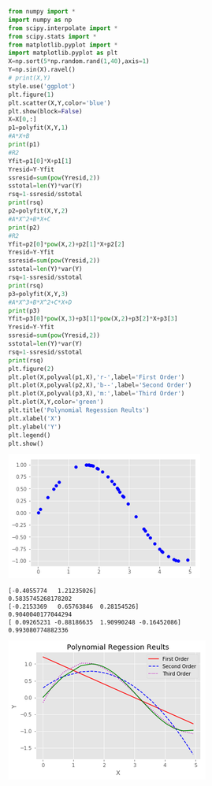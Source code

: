 

```python
from numpy import *
import numpy as np 
from scipy.interpolate import *
from scipy.stats import *
from matplotlib.pyplot import *
import matplotlib.pyplot as plt 
X=np.sort(5*np.random.rand(1,40),axis=1)
Y=np.sin(X).ravel()
# print(X,Y)
style.use('ggplot')
plt.figure(1)
plt.scatter(X,Y,color='blue')
plt.show(block=False)
X=X[0,:]
p1=polyfit(X,Y,1)
#A*X+B
print(p1)
#R2
Yfit=p1[0]*X+p1[1]
Yresid=Y-Yfit
ssresid=sum(pow(Yresid,2))
sstotal=len(Y)*var(Y)
rsq=1-ssresid/sstotal
print(rsq)
p2=polyfit(X,Y,2)
#A*X^2+B*X+C
print(p2)
#R2
Yfit=p2[0]*pow(X,2)+p2[1]*X+p2[2]
Yresid=Y-Yfit
ssresid=sum(pow(Yresid,2))
sstotal=len(Y)*var(Y)
rsq=1-ssresid/sstotal
print(rsq)
p3=polyfit(X,Y,3)
#A*X^3+B*X^2+C*X+D
print(p3)
Yfit=p3[0]*pow(X,3)+p3[1]*pow(X,2)+p3[2]*X+p3[3]
Yresid=Y-Yfit
ssresid=sum(pow(Yresid,2))
sstotal=len(Y)*var(Y)
rsq=1-ssresid/sstotal
print(rsq)
plt.figure(2)
plt.plot(X,polyval(p1,X),'r-',label='First Order')
plt.plot(X,polyval(p2,X),'b--',label='Second Order')
plt.plot(X,polyval(p3,X),'m:',label='Third Order')
plt.plot(X,Y,color='green')
plt.title('Polynomial Regession Reults')
plt.xlabel('X')
plt.ylabel('Y')
plt.legend()
plt.show()

```


![png](output_0_0.png)


    [-0.4055774   1.21235026]
    0.5835745268178202
    [-0.2153369   0.65763846  0.28154526]
    0.9040040177044294
    [ 0.09265231 -0.88186635  1.90990248 -0.16452086]
    0.993080774882336
    


![png](output_0_2.png)


